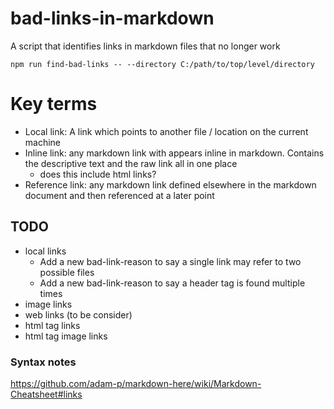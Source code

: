 # bad-links-in-markdown

A script that identifies links in markdown files that no longer work

`npm run find-bad-links -- --directory C:/path/to/top/level/directory`

# Key terms

- Local link: A link which points to another file / location on the current machine
- Inline link: any markdown link with appears inline in markdown. Contains the descriptive text and the raw link all in one place
  - does this include html links?
- Reference link: any markdown link defined elsewhere in the markdown document and then referenced at a later point

## TODO

- local links
  - Add a new bad-link-reason to say a single link may refer to two possible files
  - Add a new bad-link-reason to say a header tag is found multiple times
- image links
- web links (to be consider)
- html tag links
- html tag image links

### Syntax notes

https://github.com/adam-p/markdown-here/wiki/Markdown-Cheatsheet#links
